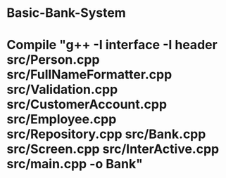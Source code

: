 # Basic-Bank-System
# Compile "g++ -I interface -I header src/Person.cpp src/FullNameFormatter.cpp src/Validation.cpp src/CustomerAccount.cpp src/Employee.cpp src/Repository.cpp src/Bank.cpp src/Screen.cpp src/InterActive.cpp src/main.cpp -o Bank"